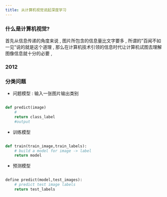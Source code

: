 ```yaml
---
title: 从计算机视觉说起深度学习
---
```


### 什么是计算机视觉?

首先从信息传递的角度来说 , 图片所包含的信息量比文字要多 , 所谓的"百闻不如一见"说的就是这个道理 , 那么在计算机技术引领的信息时代让计算机试图去理解图像信息就十分的必要 , 


### 2012


### 分类问题

- 问题模型 : 输入一张图片输出类别

```python

def predict(image)
    # 
    return class_label
    #output
```

- 训练模型

```python

def train(train_image,train_labels):
    # build a model for image -> label
    return model

```

- 预测模型

```python

define predict(model,test_images):
    # predict test image labels 
    return test_labels
```





